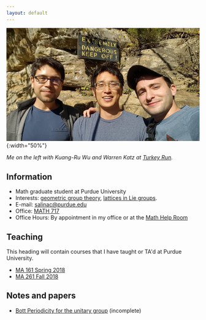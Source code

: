 ```yaml
---
layout: default
---
```

![](img/TurkeyRun.jpg){:width="50%"}

*Me on the left with Kuang-Ru Wu and Warren Katz at [Turkey Run](https://en.wikipedia.org/wiki/Turkey_Run_State_Park).*

## [](#info) Information

* Math graduate student at Purdue University
* Interests: [geometric group
  theory](https://en.wikipedia.org/wiki/Geometric_group_theory), [lattices in
  Lie groups](https://en.wikipedia.org/wiki/Lattice_(discrete_subgroup)).
* E-mail: [salinac@purdue.edu](mailto:salinac@purdue.edu)
* Office: [MATH 717](https://www.google.com/maps/place/Mathematical+Sciences+Bldg,+West+Lafayette,+IN+47907/@40.4262305,-86.9179395,17z/data=!3m1!4b1!4m5!3m4!1s0x8812e2b3dc1c0b79:0x51c0931a8ca2704!8m2!3d40.4262305!4d-86.9157508)
* Office Hours: By appointment in my office or at the [Math Help Room](https://www.math.purdue.edu/academic/officehours)

## [](#teaching) Teaching
This heading will contain courses that I have taught or TA'd at Purdue University. 
* [MA 161 Spring 2018](ma161-s18)
* [MA 261 Fall 2018](ma261-f18)

## [](#papers) Notes and papers
* [Bott Periodicity for the unitary group](docs/Bott_Periodicity.pdf) (incomplete)

<!-- ## [](#links) Links -->
<!-- Below is a collection of helpful links for students; particularly in mathematics and computer science. -->

<!-- * I built this site using [Jekyll](https://jekyllrb.com/). You can build your own site on [GitHub](https://github.com/) easily. Go to [GitHub Pages](https://pages.github.com/) to find out how. -->
<!-- * I use [KaTeX](https://en.wikipedia.org/wiki/KaTeX) to render mathematics on my pages. This has the advantage of being blazing fast in [comparison](https://www.intmath.com/cg5/katex-mathjax-comparison.php) to [MathJax](https://en.wikipedia.org/wiki/MathJax). However, not all of the functionality of MathJax has been ported to KaTeX. -->
<!-- * If you do not already know how to use [LaTeX](https://en.wikipedia.org/wiki/LaTeX), Wikibooks has a great reference [here](https://en.wikibooks.org/wiki/LaTeX). -->
<!-- * Are you unsure about the quality of your mathematical writing? Consult Douglas B West's [grammar page](https://faculty.math.illinois.edu/~west/grammar.html). -->
<!-- * Most of the figures I include in my documents were built using [Asymptote](http://asymptote.sourceforge.net/). There are several great tutorials on using Asymptote online; for example,  Charles Staats' [notes](https://math.uchicago.edu/~cstaats/notesandpapers.html) and [AoPS](https://artofproblemsolving.com/) offers a very basic [reference](https://artofproblemsolving.com/wiki/index.php/Asymptote_(Vector_Graphics_Language)). -->
<!-- * [Overleaf](https://www.overleaf.com/) (which recently acquired [ShareLaTeX](https://www.sharelatex.com/blog/2017/07/20/sharelatex-joins-overleaf.html)) is a great online LaTeX editor and Purdue University students get extra features. I particularly enjoy cloning a project using [git](https://en.wikipedia.org/wiki/Git) and editing the files with my favorite text editor [Emacs](https://www.gnu.org/software/emacs/). -->
<!-- * Real programers use Emacs. -->
<!-- >![](https://imgs.xkcd.com/comics/real_programmers.png){:width="75%"} -->
<!-- * Emacs creates a lot of clutter in your project folders so if you are working with git you are going to want to keep track of what gets pushed into your repository. Fortunately you can do that by including a `.gitignore` file in your project folder. The site [gitignore.io](https://www.gitignore.io/) to help you get started with that. -->
<!-- * My first introduction into programming came from a (now) little known book called [Structure and Interpretation of Computer Programs](https://mitpress.mit.edu/sicp/). This book has been very influential in the way I think about programming. -->
<!-- * [Words of inspiration](http://www.paulgraham.com/hs.html) from Paul Graham. -->
<!-- * [Purdue Geometry Seminar](https://sites.google.com/site/purduegeometryseminar/). -->
<!-- * [Geometric Group Theory](http://web.math.ucsb.edu/~jon.mccammond/geogrouptheory/). -->
<!-- * Graduate students interested in topology, join the [topology students mailing list](https://lists.purdue.edu/mailman/listinfo/topologystudents)! -->
